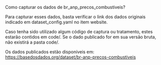 Como capturar os dados de br_anp_precos_combustiveis?

Para capturar esses dados, basta verificar o link dos dados originais indicado em dataset_config.yaml no item website.

Caso tenha sido utilizado algum código de captura ou tratamento, estes estarão contidos em code/. Se o dado publicado for em sua versão bruta, não existirá a pasta code/.

Os dados publicados estão disponíveis em: https://basedosdados.org/dataset/br-anp-precos-combustiveis